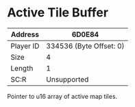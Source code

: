 #  Active Tile Buffer
Address   | 6D0E84
----------|-------------
Player ID | 334536 (Byte Offset: 0)
Size 	  | 4
Length 	  | 1
SC:R      | Unsupported

Pointer to u16 array of active map tiles.
